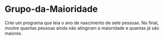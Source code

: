 # Grupo-da-Maioridade
Criei um programa que leia o ano de nascimento de sete pessoas. No final, mostre quantas pessoas ainda não atingiram a maioridade e quantas já são maiores.
